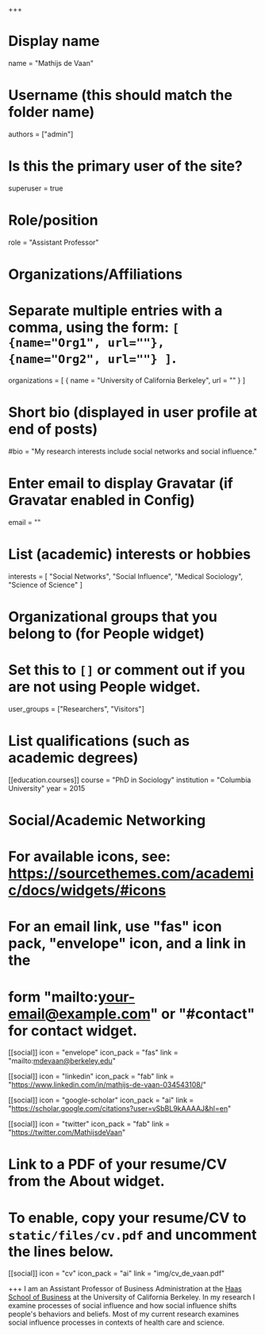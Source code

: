 +++
# Display name
name = "Mathijs de Vaan"

# Username (this should match the folder name)
authors = ["admin"]

# Is this the primary user of the site?
superuser = true

# Role/position
role = "Assistant Professor"

# Organizations/Affiliations
#   Separate multiple entries with a comma, using the form: `[ {name="Org1", url=""}, {name="Org2", url=""} ]`.
organizations = [ { name = "University of California Berkeley", url = "" } ]

# Short bio (displayed in user profile at end of posts)
#bio = "My research interests include social networks and social influence."

# Enter email to display Gravatar (if Gravatar enabled in Config)
email = ""

# List (academic) interests or hobbies
interests = [
  "Social Networks",
  "Social Influence",
  "Medical Sociology",
  "Science of Science"
]

# Organizational groups that you belong to (for People widget)
#   Set this to `[]` or comment out if you are not using People widget.
user_groups = ["Researchers", "Visitors"]

# List qualifications (such as academic degrees)
[[education.courses]]
  course = "PhD in Sociology"
  institution = "Columbia University"
  year = 2015

# Social/Academic Networking
# For available icons, see: https://sourcethemes.com/academic/docs/widgets/#icons
#   For an email link, use "fas" icon pack, "envelope" icon, and a link in the
#   form "mailto:your-email@example.com" or "#contact" for contact widget.

[[social]]
  icon = "envelope"
  icon_pack = "fas"
  link = "mailto:mdevaan@berkeley.edu"

[[social]]
  icon = "linkedin"
  icon_pack = "fab"
  link = "https://www.linkedin.com/in/mathijs-de-vaan-034543108/"

[[social]]
  icon = "google-scholar"
  icon_pack = "ai"
  link = "https://scholar.google.com/citations?user=vSbBL9kAAAAJ&hl=en"

[[social]]
  icon = "twitter"
  icon_pack = "fab"
  link = "https://twitter.com/MathijsdeVaan"

# Link to a PDF of your resume/CV from the About widget.
# To enable, copy your resume/CV to `static/files/cv.pdf` and uncomment the lines below.
 [[social]]
   icon = "cv"
   icon_pack = "ai"
   link = "img/cv_de_vaan.pdf"

+++
I am an Assistant Professor of Business Administration at the [Haas School of Business](https://haas.berkeley.edu/faculty/de-vaan-mathijs/) at the University of California Berkeley. In my research I examine processes of social influence and how social influence shifts people's behaviors and beliefs. Most of my current research examines social influence processes in contexts of health care and science.
